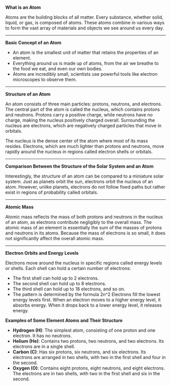 
**What is an Atom**

Atoms are the building blocks of all matter. Every substance, whether solid, liquid, or gas, is composed of atoms. These atoms combine in various ways to form the vast array of materials and objects we see around us every day.

---

**Basic Concept of an Atom**

- An atom is the smallest unit of matter that retains the properties of an element.
- Everything around us is made up of atoms, from the air we breathe to the food we eat, and even our own bodies.
- Atoms are incredibly small, scientists use powerful tools like electron microscopes to observe them.

---

**Structure of an Atom**

An atom consists of three main particles: protons, neutrons, and electrons. The central part of the atom is called the nucleus, which contains protons and neutrons. Protons carry a positive charge, while neutrons have no charge, making the nucleus positively charged overall. Surrounding the nucleus are electrons, which are negatively charged particles that move in orbitals.

The nucleus is the dense center of the atom where most of its mass resides. Electrons, which are much lighter than protons and neutrons, move rapidly around the nucleus in regions called electron shells or orbitals.

---

**Comparison Between the Structure of the Solar System and an Atom**

Interestingly, the structure of an atom can be compared to a miniature solar system. Just as planets orbit the sun, electrons orbit the nucleus of an atom. However, unlike planets, electrons do not follow fixed paths but rather exist in regions of probability called orbitals.

---

**Atomic Mass**

Atomic mass reflects the mass of both protons and neutrons in the nucleus of an atom, as electrons contribute negligibly to the overall mass. The atomic mass of an element is essentially the sum of the masses of protons and neutrons in its atoms. Because the mass of electrons is so small, it does not significantly affect the overall atomic mass.

---

**Electron Orbits and Energy Levels**

Electrons move around the nucleus in specific regions called energy levels or shells. Each shell can hold a certain number of electrons:

- The first shell can hold up to 2 electrons.
- The second shell can hold up to 8 electrons.
- The third shell can hold up to 18 electrons, and so on.
- The pattern is determined by the formula 2n^2
Electrons fill the lowest energy levels first. When an electron moves to a higher energy level, it absorbs energy. When it drops back to a lower energy level, it releases energy.


**Examples of Some Element Atoms and Their Structure**

- **Hydrogen (H)**: The simplest atom, consisting of one proton and one electron. It has no neutrons.
- **Helium (He)**: Contains two protons, two neutrons, and two electrons. Its electrons are in a single shell.
- **Carbon (C)**: Has six protons, six neutrons, and six electrons. Its electrons are arranged in two shells, with two in the first shell and four in the second.
- **Oxygen (O)**: Contains eight protons, eight neutrons, and eight electrons. The electrons are in two shells, with two in the first shell and six in the second.
